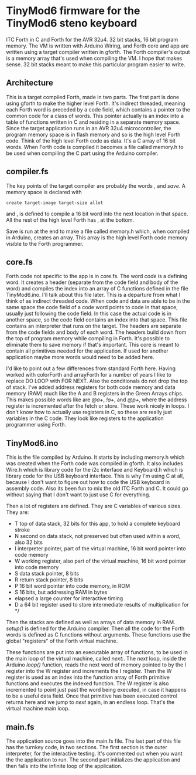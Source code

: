 # TinyMod6 firmware for the TinyMod6 steno keyboard
ITC Forth in C and Forth for the AVR 32u4. 32 bit stacks, 16 bit program memory. The VM is written with Arduino Wiring, and Forth core and app are written using a target compiler written in gforth. The Forth compiler's output is a memory array that's used when compiling the VM. I hope that makes sense. 32 bit stacks meant to make this particular program easier to write.

## Architecture
This is a target compiled Forth, made in two parts. The first part is done using gforth to make the higher level Forth. It's indirect threaded, meaning each Forth word is preceded by a code field, which contains a pointer to the common code for a class of words. This pointer actually is an index into a table of functions written in C and residing in a separate memory space. Since the target application runs in an AVR 32u4 microcontroller, the program memory space is in flash memory and so is the high level Forth code. Think of the high level Forth code as data. It's a C array of 16 bit words. When Forth code is compiled it becomes a file called memory.h to be used when compiling the C part using the Arduino compiler.

## compiler.fs
The key points of the target compiler are probably the words *,* and *save*. A memory space is declared with
```
create target-image target-size allot
```
and , is defined to compile a 16 bit word into the next location in that space. All the rest of the high level Forth has , at the bottom.

Save is run at the end to make a file called memory.h which, when compiled in Arduino, creates an array. This array is the high level Forth code memory visible to the Forth programmer.

## core.fs
Forth code not specific to the app is in core.fs. The word *code* is a defining word. It creates a header (separate from the code field and body of the word) and compiles the index into an array of C functions defined in the file TinyMod6.ino. I'll talk about this file later. This is a departure from what I think of as indirect threaded code. When code and data are able to be in the same space the code field of a code word points to code in that space, usually just following the code field. In this case the actual code is in another space, so the code field contains an index into that space. This file contains an interpreter that runs on the target. The headers are separate from the code fields and body of each word. The headers build down from the top of program memory while compiling in Forth. It's possible to eliminate them to save memory if that's important. This core is meant to contain all primitives needed for the application. If used for another application maybe more words would need to be added here.

I'd like to point out a few differences from standard Forth here. Having worked with colorForth and arrayForth for a number of years I like to replace DO LOOP with FOR NEXT. Also the conditionals do not drop the top of stack. I've added address registers for both code memory and data memory (RAM) much like the A and B registers in the Green Arrays chips. This makes possible words like are *@a+*, *!a+*, and *@p+*, where the address register is incremented after the fetch or store. These work nicely in loops. I don't know how to actually use registers in C, so these are really just variables in the C code. They look like registers to the application programmer using Forth.

## TinyMod6.ino
This is the file compiled by Arduino. It starts by including memory.h which was created when the Forth code was compiled in gforth. It also includes Wire.h which is library code for the i2c interface and Keyboard.h which is library code for the USB keyboard interface. This is why I'm using C at all, because I don't want to figure out how to code the USB keyboard in assembly code. Also its been fun to mix the old ITC Forth and C. It could go without saying that I don't want to just use C for everything.

Then a lot of registers are defined. They are C variables of various sizes. They are:
* T top of data stack, 32 bits for this app, to hold a complete keyboard stroke
* N second on data stack, not preserved but often used within a word, also 32 bits
* I interpreter pointer, part of the virtual machine, 16 bit word pointer into code memory
* W working register, also part of the virtual machine, 16 bit word pointer into code memory
* S data stack pointer, 8 bits
* R return stack pointer, 8 bits
* P 16 bit word pointer into code memory, in ROM
* S 16 bits, but addressing RAM in bytes
* elapsed a large counter for interactive timing
* D a 64 bit register used to store intermediate results of multiplication for */

Then the stacks are defined as well as arrays of data memory in RAM. *setup()* is defined for the Arduino compiler. Then all the code for the Forth words is defined as C functions without arguments. These functions use the global "registers" of the Forth virtual machine.

These functions are put into an executable array of functions, to be used in the main loop of the virtual machine, called *next:*. The *next* loop, inside the Arduino *loop()* function, reads the next word of memory pointed to by the I register into the W register and increments the I register. Then the W register is used as an index into the function array of Forth primitive functions and executes the indexed function. The W register is also incremented to point just past the word being executed, in case it happens to be a useful data field. Once that primitive has been executed control returns here and we jump to *next* again, in an endless loop. That's the virtual machine main loop.

## main.fs
The application source goes into the main.fs file. The last part of this file has the turnkey code, in two sections. The first section is the outer interpreter, for the interactive testing. It's commented out when you want the the application to run. The second part initializes the application and then falls into the infinite loop of the application.
